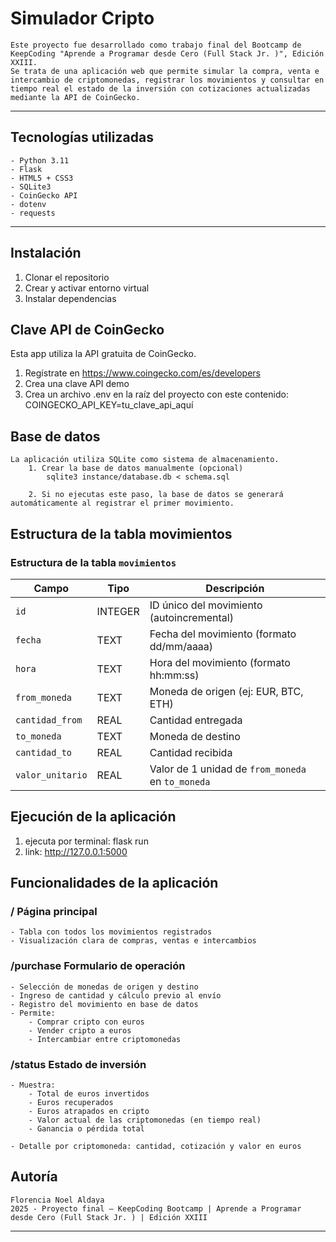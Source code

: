 
# Simulador Cripto
    Este proyecto fue desarrollado como trabajo final del Bootcamp de KeepCoding "Aprende a Programar desde Cero (Full Stack Jr. )", Edición XXIII.  
    Se trata de una aplicación web que permite simular la compra, venta e intercambio de criptomonedas, registrar los movimientos y consultar en tiempo real el estado de la inversión con cotizaciones actualizadas mediante la API de CoinGecko.

---

## Tecnologías utilizadas

    - Python 3.11
    - Flask
    - HTML5 + CSS3
    - SQLite3
    - CoinGecko API
    - dotenv
    - requests

---

## Instalación

 1. Clonar el repositorio
 2. Crear y activar entorno virtual
 3. Instalar dependencias

## Clave API de CoinGecko
Esta app utiliza la API gratuita de CoinGecko.
 1. Regístrate en https://www.coingecko.com/es/developers
 2. Crea una clave API demo
 3. Crea un archivo .env en la raíz del proyecto con este contenido:
        COINGECKO_API_KEY=tu_clave_api_aquí

## Base de datos
    La aplicación utiliza SQLite como sistema de almacenamiento.
        1. Crear la base de datos manualmente (opcional)
            sqlite3 instance/database.db < schema.sql
       
        2. Si no ejecutas este paso, la base de datos se generará automáticamente al registrar el primer movimiento.

## Estructura de la tabla movimientos
   ### Estructura de la tabla `movimientos`

| Campo            | Tipo    | Descripción                                          |
|------------------|---------|------------------------------------------------------|
| `id`             | INTEGER | ID único del movimiento (autoincremental)            |
| `fecha`          | TEXT    | Fecha del movimiento (formato dd/mm/aaaa)            |
| `hora`           | TEXT    | Hora del movimiento (formato hh:mm:ss)               |
| `from_moneda`    | TEXT    | Moneda de origen (ej: EUR, BTC, ETH)                 |
| `cantidad_from`  | REAL    | Cantidad entregada                                   |
| `to_moneda`      | TEXT    | Moneda de destino                                    |
| `cantidad_to`    | REAL    | Cantidad recibida                                    |
| `valor_unitario` | REAL    | Valor de 1 unidad de `from_moneda` en `to_moneda`    |


## Ejecución de la aplicación
   1. ejecuta por terminal: flask run
   2. link: http://127.0.0.1:5000


## Funcionalidades de la aplicación
   ### / Página principal
    - Tabla con todos los movimientos registrados
    - Visualización clara de compras, ventas e intercambios

   ### /purchase Formulario de operación
    - Selección de monedas de origen y destino
    - Ingreso de cantidad y cálculo previo al envío
    - Registro del movimiento en base de datos
    - Permite:
        - Comprar cripto con euros
        - Vender cripto a euros
        - Intercambiar entre criptomonedas

   ### /status Estado de inversión
    - Muestra:
        - Total de euros invertidos
        - Euros recuperados
        - Euros atrapados en cripto
        - Valor actual de las criptomonedas (en tiempo real)
        - Ganancia o pérdida total
        
    - Detalle por criptomoneda: cantidad, cotización y valor en euros

## Autoría
    Florencia Noel Aldaya
    2025 - Proyecto final – KeepCoding Bootcamp | Aprende a Programar desde Cero (Full Stack Jr. ) | Edición XXIII


---






